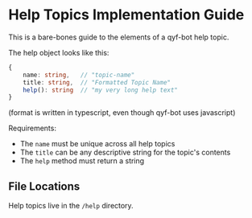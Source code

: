 # Help Topics Implementation Guide

This is a bare-bones guide to the elements of a qyf-bot help topic.

The help object looks like this:

```ts
{
    name: string,   // "topic-name"
    title: string,  // "Formatted Topic Name"
    help(): string  // "my very long help text"
}
```

(format is written in typescript, even though qyf-bot uses javascript)

Requirements:

* The `name` must be unique across all help topics
* The `title` can be any descriptive string for the topic's contents
* The `help` method must return a string

## File Locations

Help topics live in the `/help` directory.
